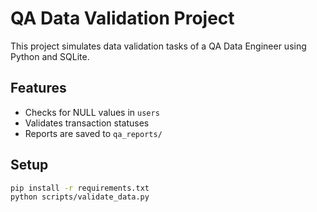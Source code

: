 # QA Data Validation Project

This project simulates data validation tasks of a QA Data Engineer using Python and SQLite.

## Features
- Checks for NULL values in `users`
- Validates transaction statuses
- Reports are saved to `qa_reports/`

## Setup
```bash
pip install -r requirements.txt
python scripts/validate_data.py